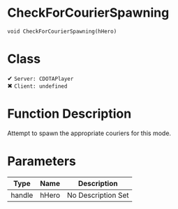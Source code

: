 # CheckForCourierSpawning
```
void CheckForCourierSpawning(hHero)
```
# Class
✔ `Server: CDOTAPlayer`  
✖ `Client: undefined`  

# Function Description
Attempt to spawn the appropriate couriers for this mode.
# Parameters
Type|Name|Description
--|--|--
handle|hHero|No Description Set
